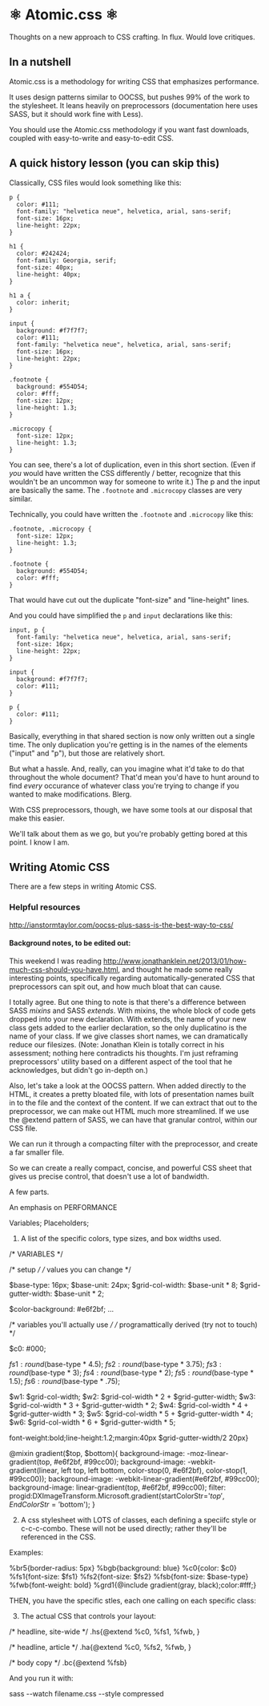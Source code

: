 # ⚛ Atomic.css ⚛

Thoughts on a new approach to CSS crafting. In flux. Would love critiques.

## In a nutshell

Atomic.css is a methodology for writing CSS that emphasizes performance.

It uses design patterns similar to OOCSS, but pushes 99% of the work to the stylesheet. It leans heavily on preprocessors (documentation here uses SASS, but it should work fine with Less).

You should use the Atomic.css methodology if you want fast downloads, coupled with easy-to-write and easy-to-edit CSS.

## A quick history lesson (you can skip this)

Classically, CSS files would look something like this:

    p {
      color: #111;
      font-family: "helvetica neue", helvetica, arial, sans-serif;
      font-size: 16px;
      line-height: 22px;
    }

    h1 {
      color: #242424;
      font-family: Georgia, serif;
      font-size: 40px;
      line-height: 40px;
    }

    h1 a {
      color: inherit;
    }
    
    input {
      background: #f7f7f7;
      color: #111;
      font-family: "helvetica neue", helvetica, arial, sans-serif;
      font-size: 16px;
      line-height: 22px;
    }
    
    .footnote {
      background: #554D54;
      color: #fff;
      font-size: 12px;
      line-height: 1.3;
    }

    .microcopy {
      font-size: 12px;
      line-height: 1.3;
    }

You can see, there's a lot of duplication, even in this short section. (Even if *you* would have written the CSS differently / better, recognize that this wouldn't be an uncommon way for someone to write it.) The p and the input are basically the same. The `.footnote` and `.microcopy` classes are very similar.

Technically, you could have written the `.footnote` and `.microcopy` like this:

    .footnote, .microcopy {
      font-size: 12px;
      line-height: 1.3;    
    }
    
    .footnote {
      background: #554D54;
      color: #fff;
    }

That would have cut out the duplicate "font-size" and "line-height" lines.

And you could have simplified the `p` and `input` declarations like this:

    input, p {
      font-family: "helvetica neue", helvetica, arial, sans-serif;
      font-size: 16px;
      line-height: 22px;
    }
    
    input {
      background: #f7f7f7;
      color: #111;
    }
    
    p {
      color: #111;
    }

Basically, everything in that shared section is now only written out a single time. The only duplication you're getting is in the names of the elements ("input" and "p"), but those are relatively short.

But what a hassle. And, really, can you imagine what it'd take to do that throughout the whole document? That'd mean you'd have to hunt around to find *every* occurance of whatever class you're trying to change if you wanted to make modifications. Blerg.

With CSS preprocessors, though, we have some tools at our disposal that make this easier.

We'll talk about them as we go, but you're probably getting bored at this point. I know I am.


## Writing Atomic CSS

There are a few steps in writing Atomic CSS.




















### Helpful resources

http://ianstormtaylor.com/oocss-plus-sass-is-the-best-way-to-css/




#### Background notes, to be edited out:

This weekend I was reading http://www.jonathanklein.net/2013/01/how-much-css-should-you-have.html, and thought he made some really interesting points, specifically regarding automatically-generated CSS that preprocessors can spit out, and how much bloat that can cause.

I totally agree. But one thing to note is that there's a difference between SASS *mixins* and SASS *extends*. With mixins, the whole block of code gets dropped into your new declaration. With extends, the name of your new class gets added to the earlier declaration, so the only duplicatino is the name of your class. If we give classes short names, we can dramatically reduce our filesizes. (Note: Jonathan Klein is totally correct in his assessment; nothing here contradicts his thoughts. I'm just reframing preprocessors' utility based on a different aspect of the tool that he acknowledges, but didn't go in-depth on.)

Also, let's take a look at the OOCSS pattern. When added directly to the HTML, it creates a pretty bloated file, with lots of presentation names built in to the file and the context of the content. If we can extract that out to the preprocessor, we can make out HTML much more streamlined. If we use the @extend pattern of SASS, we can have that granular control, within our CSS file.

We can run it through a compacting filter with the preprocessor, and create a far smaller file.

So we can create a really compact, concise, and powerful CSS sheet that gives us precise control, that doesn't use a lot of bandwidth.








A few parts.


An emphasis on PERFORMANCE


Variables; Placeholders;


1. A list of the specific colors, type sizes, and box widths used.

/* VARIABLES */

/* setup */
/* values you can change */

$base-type: 16px;
$base-unit: 24px;
$grid-col-width: $base-unit * 8;
$grid-gutter-width: $base-unit * 2;

$color-background: #e6f2bf;
...


/* variables you'll actually use */
/* programattically derived (try not to touch) */

$c0: #000;

$fs1: round($base-type * 4.5);
$fs2: round($base-type * 3.75);
$fs3: round($base-type * 3);
$fs4: round($base-type * 2);
$fs5: round($base-type * 1.5);
$fs6: round($base-type * .75);

$w1: $grid-col-width;
$w2: $grid-col-width * 2 + $grid-gutter-width;
$w3: $grid-col-width * 3 + $grid-gutter-width * 2;
$w4: $grid-col-width * 4 + $grid-gutter-width * 3;
$w5: $grid-col-width * 5 + $grid-gutter-width * 4;
$w6: $grid-col-width * 6 + $grid-gutter-width * 5;

font-weight:bold;line-height:1.2;margin:40px $grid-gutter-width/2 20px}

@mixin gradient($top, $bottom){
  background-image: -moz-linear-gradient(top, #e6f2bf, #99cc00);
  background-image: -webkit-gradient(linear, left top, left bottom, color-stop(0, #e6f2bf), color-stop(1, #99cc00));
  background-image: -webkit-linear-gradient(#e6f2bf, #99cc00);
  background-image: linear-gradient(top, #e6f2bf, #99cc00);
  filter: progid:DXImageTransform.Microsoft.gradient(startColorStr='$top', EndColorStr='$bottom');
}



2. A css stylesheet with LOTS of classes, each defining a speciifc style or c-c-c-combo. These will not be used directly; rather they'll be referenced in the CSS.

Examples:

%br5{border-radius: 5px}
%bgb{background: blue}
%c0{color: $c0}
%fs1{font-size: $fs1}
%fs2{font-size: $fs2}
%fsb{font-size: $base-type}
%fwb{font-weight: bold}
%grd1{@include gradient(gray, black);color:#fff;}


THEN, you have the specific stles, each one calling on each specific class:

3. The actual CSS that controls your layout:

/* headline, site-wide */
.hs{@extend %c0, %fs1, %fwb,  }

/* headline, article */
.ha{@extend %c0, %fs2, %fwb,  }

/* body copy */
.bc{@extend %fsb}




And you run it with:

sass --watch filename.css --style compressed









